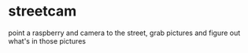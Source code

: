 # streetcam
point a raspberry and camera to the street, grab pictures and figure out what's in those pictures
